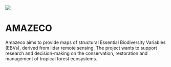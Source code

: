 ![](https://github.com/DRAAlmeida/AMAZECO/AmazecoFigure.png)<br/>

# AMAZECO
Amazeco aims to provide maps of structural Essential Biodiversity Variables (EBVs), derived from lidar remote sensing. The project wants to support research and decision-making on the conservation, restoration and management of tropical forest ecosystems.
